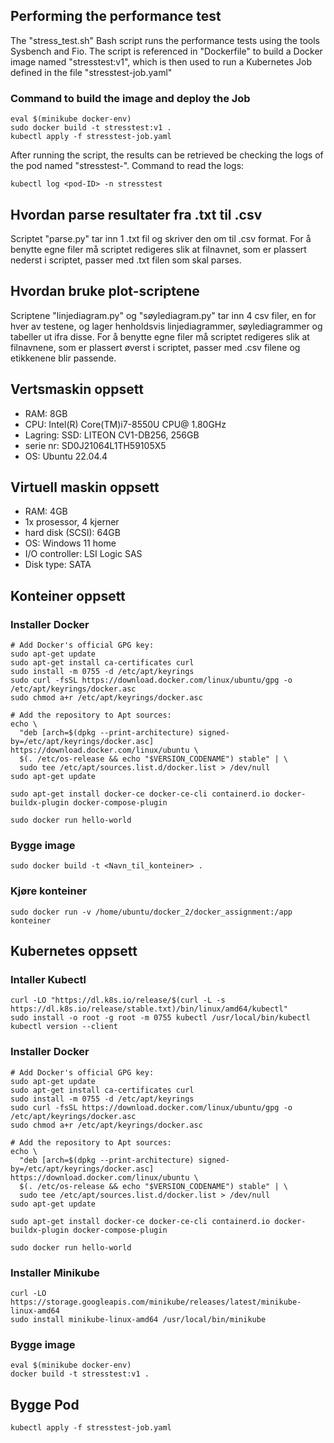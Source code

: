 ## Performing the performance test
The "stress_test.sh" Bash script runs the performance tests using the tools Sysbench and Fio. The script is referenced in "Dockerfile" to build a Docker image named "stresstest:v1", which is then used to run a Kubernetes Job defined in the file "stresstest-job.yaml"

### Command to build the image and deploy the Job
```
eval $(minikube docker-env)
sudo docker build -t stresstest:v1 .
kubectl apply -f stresstest-job.yaml
```
After running the script, the results can be retrieved be checking the logs of the pod named "stresstest-<pod-ID>". Command to read the logs:
```
kubectl log <pod-ID> -n stresstest
```
## Hvordan parse resultater fra .txt til .csv
Scriptet "parse.py" tar inn 1 .txt fil og skriver den om til .csv format.
For å benytte egne filer må scriptet redigeres slik at filnavnet, som er plassert nederst i scriptet, passer med .txt filen som skal parses.

## Hvordan bruke plot-scriptene
Scriptene "linjediagram.py" og "søylediagram.py" tar inn 4 csv filer, en for hver av testene, og lager henholdsvis linjediagrammer, søylediagrammer og tabeller ut ifra disse.
For å benytte egne filer må scriptet redigeres slik at filnavnene, som er plassert øverst i scriptet, passer med .csv filene og etikkenene blir passende.


## Vertsmaskin oppsett
- RAM: 8GB
- CPU: Intel(R) Core(TM)i7-8550U CPU@ 1.80GHz
- Lagring: SSD: LITEON CV1-DB256, 256GB
- serie nr: SD0J21064L1TH59105X5
- OS: Ubuntu 22.04.4

## Virtuell maskin oppsett
- RAM: 4GB
- 1x prosessor, 4 kjerner
- hard disk (SCSI): 64GB
- OS: Windows 11 home
- I/O controller: LSI Logic SAS
- Disk type: SATA

## Konteiner oppsett
### Installer Docker
```
# Add Docker's official GPG key:
sudo apt-get update
sudo apt-get install ca-certificates curl
sudo install -m 0755 -d /etc/apt/keyrings
sudo curl -fsSL https://download.docker.com/linux/ubuntu/gpg -o /etc/apt/keyrings/docker.asc
sudo chmod a+r /etc/apt/keyrings/docker.asc

# Add the repository to Apt sources:
echo \
  "deb [arch=$(dpkg --print-architecture) signed-by=/etc/apt/keyrings/docker.asc] https://download.docker.com/linux/ubuntu \
  $(. /etc/os-release && echo "$VERSION_CODENAME") stable" | \
  sudo tee /etc/apt/sources.list.d/docker.list > /dev/null
sudo apt-get update

sudo apt-get install docker-ce docker-ce-cli containerd.io docker-buildx-plugin docker-compose-plugin

sudo docker run hello-world
```
### Bygge image
```
sudo docker build -t <Navn_til_konteiner> .
```
### Kjøre konteiner
```
sudo docker run -v /home/ubuntu/docker_2/docker_assignment:/app konteiner
```
## Kubernetes oppsett
### Intaller Kubectl
```
curl -LO "https://dl.k8s.io/release/$(curl -L -s https://dl.k8s.io/release/stable.txt)/bin/linux/amd64/kubectl"
sudo install -o root -g root -m 0755 kubectl /usr/local/bin/kubectl
kubectl version --client
```
### Installer Docker
```
# Add Docker's official GPG key:
sudo apt-get update
sudo apt-get install ca-certificates curl
sudo install -m 0755 -d /etc/apt/keyrings
sudo curl -fsSL https://download.docker.com/linux/ubuntu/gpg -o /etc/apt/keyrings/docker.asc
sudo chmod a+r /etc/apt/keyrings/docker.asc

# Add the repository to Apt sources:
echo \
  "deb [arch=$(dpkg --print-architecture) signed-by=/etc/apt/keyrings/docker.asc] https://download.docker.com/linux/ubuntu \
  $(. /etc/os-release && echo "$VERSION_CODENAME") stable" | \
  sudo tee /etc/apt/sources.list.d/docker.list > /dev/null
sudo apt-get update

sudo apt-get install docker-ce docker-ce-cli containerd.io docker-buildx-plugin docker-compose-plugin

sudo docker run hello-world
```
### Installer Minikube
```
curl -LO https://storage.googleapis.com/minikube/releases/latest/minikube-linux-amd64
sudo install minikube-linux-amd64 /usr/local/bin/minikube
```
### Bygge image
```
eval $(minikube docker-env)
docker build -t stresstest:v1 .
```
## Bygge Pod
```
kubectl apply -f stresstest-job.yaml
```
